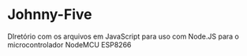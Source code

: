 # Johnny-Five

DIretório com os arquivos em JavaScript para uso com Node.JS para o microcontrolador NodeMCU ESP8266
